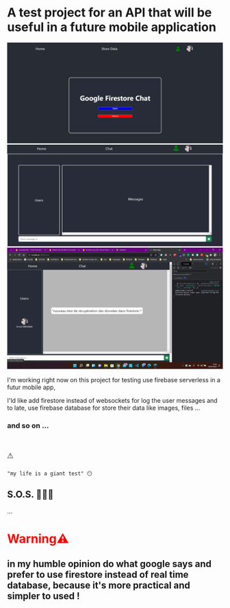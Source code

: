 # A test project for an API that will be useful in a future mobile application

![chat UI](./public/images/captureUI.jpg)
![chat UI](./public/images/captureUIChat.jpg)
![chat UI](./public/images/captureUIChat3.jpg)

I'm working right now on this project for
testing use firebase serverless in a futur mobile app,

I'ld like add firestore instead of websockets for log the user messages
and to late, use firebase database for store their data like images, files ...

### and so on ...

<code><h1>⚠️</h1>"my life is a giant test" 😶</code>
<h2>S.O.S. 🥵🥴😵</h2>
...

# <h1 style="color: red">Warning⚠️</h1>

## in my humble opinion do what google says and prefer to use firestore instead of real time database, because it's more practical and simpler to used !
